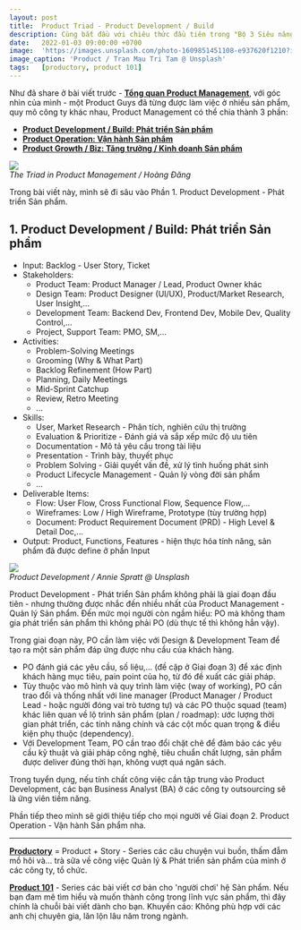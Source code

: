 ```yaml
---
layout: post
title:  Product Triad - Product Development / Build
description: Cùng bắt đầu với chiêu thức đầu tiên trong "Bộ 3 Siêu năng lực" của Product Guys - Phát triển Sản phẩm 👷🏻‍♂️
date:   2022-01-03 09:00:00 +0700
image:  'https://images.unsplash.com/photo-1609851451108-e937620f1210?ixlib=rb-4.0.3&ixid=MnwxMjA3fDB8MHxwaG90by1wYWdlfHx8fGVufDB8fHx8&auto=format&fit=crop&w=2670&q=80'
image_caption: 'Product / Tran Mau Tri Tam @ Unsplash'
tags:   [productory, product 101]
---
```


Như đã share ở bài viết trước - **[Tổng quan Product Management](/blog/product-la-gi-tong-quan-ve-product-management-quan-ly-san-pham)**, với góc nhìn của mình - một Product Guys đã từng được làm việc ở nhiều sản phẩm, quy mô công ty khác nhau, Product Management có thể chia thành 3 phần:
- **[Product Development / Build: Phát triển Sản phẩm](/blog/product-triad-product-developement-phat-trien-san-pham)**
- **[Product Operation: Vận hành Sản phẩm](/blog/product-triad-product-operation-van-hanh-san-pham)**
- **[Product Growth / Biz: Tăng trưởng / Kinh doanh Sản phẩm](/blog/product-triad-product-growth-biz-tang-truong-san-pham)**

<div class="gallery-box">
  <div class="gallery">
    <img src="https://pbs.twimg.com/media/Ftlem29aUAAQmwW?format=jpg&name=medium" loading="lazy">
  </div>
  <em> The Triad in Product Management / Hoàng Đăng</em>
</div>

Trong bài viết này, mình sẽ đi sâu vào Phần 1. Product Development - Phát triển Sản phẩm.

## 1. Product Development / Build: Phát triển Sản phẩm

- Input: Backlog - User Story, Ticket
- Stakeholders:
    - Product Team: Product Manager / Lead, Product Owner khác
    - Design Team: Product Designer (UI/UX), Product/Market Research, User Insight,...
    - Development Team: Backend Dev, Frontend Dev, Mobile Dev, Quality Control,...
    - Project, Support Team: PMO, SM,...
- Activities:
    - Problem-Solving Meetings
    - Grooming (Why & What Part)
    - Backlog Refinement (How Part)
    - Planning, Daily Meetings
    - Mid-Sprint Catchup
    - Review, Retro Meeting
    - ...
- Skills:
	- User, Market Research - Phân tích, nghiên cứu thị trường
	- Evaluation & Prioritize - Đánh giá và sắp xếp mức độ ưu tiên
	- Documentation - Mô tả yêu cầu trong tài liệu
	- Presentation - Trình bày, thuyết phục
	- Problem Solving - Giải quyết vấn đề, xử lý tình huống phát sinh
	- Product Lifecycle Management - Quản lý vòng đời sản phẩm
	- …
- Deliverable Items:
    - Flow: User Flow, Cross Functional Flow, Sequence Flow,...
    - Wireframes: Low / High Wireframe, Prototype (tùy trường hợp)
    - Document: Product Requirement Document (PRD) - High Level & Detail Doc,... 
- Output: Product, Functions, Features - hiện thực hóa tính năng, sản phẩm đã được define ở phần Input

<div class="gallery-box">
  <div class="gallery">
    <img src="https://images.unsplash.com/photo-1522071820081-009f0129c71c?ixlib=rb-4.0.3&ixid=MnwxMjA3fDB8MHxwaG90by1wYWdlfHx8fGVufDB8fHx8&auto=format&fit=crop&w=2670&q=80" loading="lazy">
  </div>
  <em>Product Development / Annie Spratt @ Unsplash</em>
</div>

Product Development - Phát triển Sản phẩm không phải là giai đoạn đầu tiên - nhưng thường được nhắc đến nhiều nhất của Product Management - Quản lý Sản phẩm. Đến mức mọi người còn ngầm hiểu: PO mà không tham gia phát triển sản phẩm thì không phải PO (dù thực tế thì không hẳn vậy). 

Trong giai đoạn này, PO cần làm việc với Design &  Development Team để tạo ra một sản phẩm đáp ứng được nhu cầu của khách hàng.
- PO đánh giá các yêu cầu, số liệu,... (đề cập ở Giai đoạn 3) để xác định khách hàng mục tiêu, pain point của họ, từ đó đề xuất các giải pháp.
- Tùy thuộc vào mô hình và quy trình làm việc (way of working), PO cần trao đổi và thống nhất với line manager (Product Manager / Product Lead - hoặc người đóng vai trò tương tự) và các PO thuộc squad (team) khác liên quan về lộ trình sản phẩm (plan / roadmap): ước lượng thời gian phát triển, các tính năng chính và các cột mốc quan trọng & điều kiện phụ thuộc (dependency).
- Với Development Team, PO cần trao đổi chặt chẽ  để đảm bảo các yêu cầu kỹ thuật và giải pháp công nghệ, tiêu chuẩn chất lượng, sản phẩm được deliver đúng thời hạn, không vượt quá ngân sách.

Trong tuyển dụng, nếu tính chất công việc cần tập trung vào Product Development, các bạn Business Analyst (BA) ở các công ty outsourcing sẽ là ứng viên tiềm năng.


Phần tiếp theo mình sẽ giới thiệu tiếp cho mọi người về Giai đoạn 2. Product Operation - Vận hành Sản phẩm nha.

___

**[Productory](/tags/?tag=productory)** = Product + Story - Series các câu chuyện vui buồn, thấm đẫm mồ hôi và... trà sữa về công việc Quản lý & Phát triển sản phẩm của mình ở các công ty, tổ chức.

**[Product 101](/tags/?tag=product+101)** - Series các bài viết cơ bản cho 'người chơi' hệ Sản phẩm. Nếu bạn đam mê tìm hiểu và muốn thành công trong lĩnh vực sản phẩm, thì đây chính là chuỗi bài viết dành cho bạn. Khuyến cáo: Không phù hợp với các anh chị chuyên gia, lăn lộn lâu năm trong ngành.

